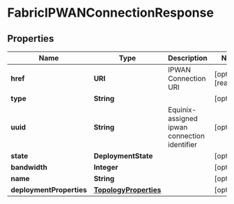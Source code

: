 

# FabricIPWANConnectionResponse


## Properties

| Name | Type | Description | Notes |
|------------ | ------------- | ------------- | -------------|
|**href** | **URI** | IPWAN Connection URI |  [optional] [readonly] |
|**type** | **String** |  |  [optional] |
|**uuid** | **String** | Equinix-assigned ipwan connection identifier |  [optional] |
|**state** | **DeploymentState** |  |  [optional] |
|**bandwidth** | **Integer** |  |  [optional] |
|**name** | **String** |  |  [optional] |
|**deploymentProperties** | [**TopologyProperties**](TopologyProperties.md) |  |  [optional] |



